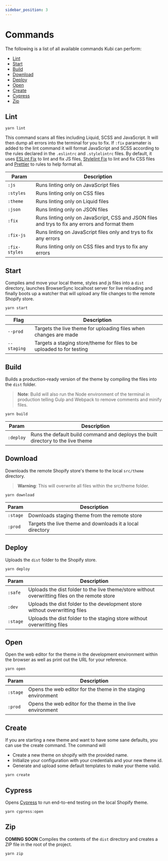 ```yaml
---
sidebar_position: 3
---
```


# Commands

The following is a list of all available commands Kubi can perform:

- [Lint](#lint)
- [Start](#start)
- [Build](#build)
- [Download](#download)
- [Deploy](#deploy)
- [Open](#open)
- [Create](#create)
- [Cypress](#cypress)
- [Zip](#zip)

## Lint

```
yarn lint
```

This command scans all files including Liquid, SCSS and JavaScript. It will then dump all errors into the terminal for you to fix. If `:fix` paramater is added to the lint command it will format JavaScript and SCSS according to the rules declared in the `.eslintrc` and `.stylelintrc` files. By default, it uses [ESLint Fix](https://eslint.org/docs/user-guide/command-line-interface#--fix) to lint and fix JS files, [Stylelint Fix](https://stylelint.io/user-guide/faq/#how-do-i-automatically-fix-stylistic-violations) to lint and fix CSS files and [Prettier](https://github.com/prettier/prettier) to rules to help format all.

| Param | Description |
| --- | --- |
| `:js` | Runs linting only on JavaScript files |
| `:styles` | Runs linting only on CSS files |
| `:theme` | Runs linting only on Liquid files |
| `:json` | Runs linting only on JSON files |
| `:fix` | Runs linting only on JavaScript, CSS and JSON files and trys to fix any errors and format them |
| `:fix-js` | Runs linting on JavaScript files only and trys to fix any errors |
| `:fix-styles` | Runs linting only on CSS files and trys to fix any errors |

## Start
Compiles amd move your local theme, styles and js files into a `dist` directory, launches BrowserSync localhost server for live reloading and finally boots up a watcher that will upload any file changes to the remote Shopify store.

```
yarn start
```

| Flag | Description |
| --- | --- |
| `--prod` | Targets the live theme for uploading files when changes are made |
| `--staging` | Targets a staging store/theme for files to be uploaded to for testing |

## Build
Builds a production-ready version of the theme by compiling the files into the `dist` folder.

>**Note**: Build will also run the Node environment of the terminal in production telling Gulp and Webpack to remove comments and minify files.

```
yarn build
```

| Param | Description |
| --- | --- |
| `:deploy` | Runs the default build command and deploys the built directory to the live theme |

## Download
Downloads the remote Shopify store's theme to the local `src/theme` directory.

>**Warning**: This will overwrite all files within the src/theme folder.

```
yarn download
```

| Param | Description |
| --- | --- |
| `:stage` | Downloads staging theme from the remote store |
| `:prod` | Targets the live theme and downloads it a local directory |

## Deploy
Uploads the `dist` folder to the Shopify store.

```
yarn deploy
```

| Param | Description |
| --- | --- |
| `:safe` | Uploads the dist folder to the live theme/store without overwritting files on the remote store |
| `:dev` | Uploads the dist folder to the development store without overwritting files |
| `:stage` | Uploads the dist folder to the staging store without overwritting files |

## Open
Open the web editor for the theme in the development environment within the browser as well as print out the URL for your reference.

```
yarn open
```

| Param | Description |
| --- | --- |
| `:stage` | Opens the web editor for the theme in the staging environment |
| `:prod` | Opens the web editor for the theme in the live environment |

## Create
If you are starting a new theme and want to have some sane defaults, you can use the create command. The command will

* Create a new theme on shopify with the provided name.
* Initialize your configuration with your credentials and your new theme id.
* Generate and upload some default templates to make your theme valid.

```
yarn create
```

## Cypress
Opens [Cypress](https://www.cypress.io/) to run end-to-end testing on the local Shopify theme.

```
yarn cypress:open
```

## Zip
**COMING SOON**
Compiles the contents of the `dist` directory and creates a ZIP file in the root of the project.

```
yarn zip
```